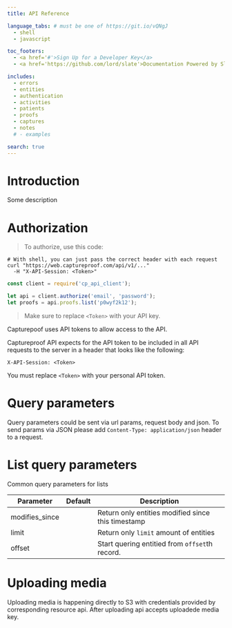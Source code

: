 ```yaml
---
title: API Reference

language_tabs: # must be one of https://git.io/vQNgJ
  - shell
  - javascript

toc_footers:
  - <a href='#'>Sign Up for a Developer Key</a>
  - <a href='https://github.com/lord/slate'>Documentation Powered by Slate</a>

includes:
  - errors
  - entities
  - authentication
  - activities
  - patients
  - proofs
  - captures
  - notes
  # - examples

search: true
---
```


# Introduction

Some description

# Authorization

> To authorize, use this code:

```shell
# With shell, you can just pass the correct header with each request
curl "https://web.captureproof.com/api/v1/..."
  -H "X-API-Session: <Token>"
```

```javascript
const client = require('cp_api_client');

let api = client.authorize('email', 'password');
let proofs = api.proofs.list('p0wyf2k12');
```

> Make sure to replace `<Token>` with your API key.

Capturepoof uses API tokens to allow access to the API.

Captureproof API expects for the API token to be included in all API requests to the server in a header that looks like the following:

`X-API-Session: <Token>`

<aside class="notice">
You must replace <code>&lt;Token&gt;</code> with your personal API token.
</aside>

# Query parameters

Query parameters could be sent via url params, request body and json. To send params via JSON please add `Content-Type: application/json` header to a request.

# List query parameters

Common query parameters for lists

Parameter | Default | Description
--------- | ------- | -----------
modifies_since | | Return only entities modified since this timestamp
limit | | Return only `limit` amount of entities
offset | | Start quering entitied from `offset`th record.

# Uploading media

Uploading media is happening directly to S3 with credentials provided by corresponding resource api. After uploading api accepts uploadede media key.
